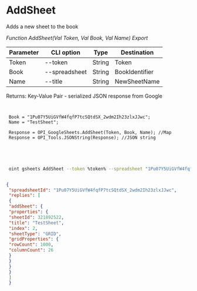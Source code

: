 ﻿---
sidebar_position: 1
---

# AddSheet
 Adds a new sheet to the book


*Function AddSheet(Val Token, Val Book, Val Name) Export*

 | Parameter | CLI option | Type | Destination |
 |-|-|-|-|
 | Token | --token | String | Token |
 | Book | --spreadsheet | String | BookIdentifier |
 | Name | --title | String | NewSheetName |

 
 Returns: Key-Value Pair - serialized JSON response from Google

```bsl title="Code example"
	
 
 Book = "1Pu07Y5UiGVfW4fqfP7tcSQtdSX_2wdm2Ih23zlxJJwc";
 Name = "TestSheet";
 
 Response = OPI_GoogleSheets.AddSheet(Token, Book, Name); //Map
 Response = OPI_Tools.JSONString(Response); //JSON string
 
 
	
```

```sh title="CLI command example"
 
 oint gsheets AddSheet --token %token% --spreadsheet "1Pu07Y5UiGVfW4fqfP7tcSQtdSX_2wdm2Ih23zlxJJwc" --title "TestSheet"


```


```json title="Result"

{
 "spreadsheetId": "1Pu07Y5UiGVfW4fqfP7tcSQtdSX_2wdm2Ih23zlxJJwc",
 "replies": [
 {
 "addSheet": {
 "properties": {
 "sheetId": 321892522,
 "title": "TestSheet",
 "index": 2,
 "sheetType": "GRID",
 "gridProperties": {
 "rowCount": 1000,
 "columnCount": 26
 }
 }
 }
 }
 ]
 }

```
